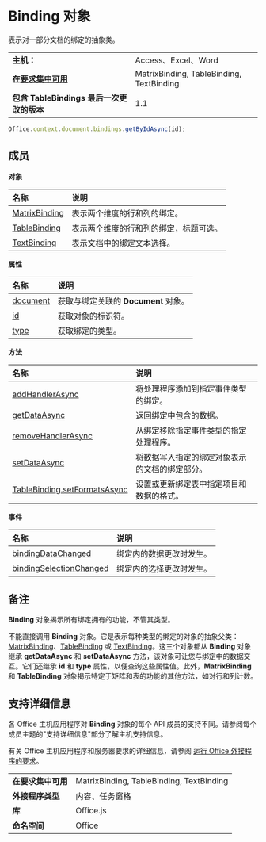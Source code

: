 
# <a name="binding-object"></a>Binding 对象
表示对一部分文档的绑定的抽象类。

|||
|:-----|:-----|
|**主机：**|Access、Excel、Word|
|**在[要求集中可用](../../docs/overview/specify-office-hosts-and-api-requirements.md)**|MatrixBinding, TableBinding, TextBinding|
|**包含 TableBindings 最后一次更改的版本**|1.1|

```js
Office.context.document.bindings.getByIdAsync(id);
```

## <a name="members"></a>成员


**对象**


|**名称**|**说明**|
|:-----|:-----|
|[MatrixBinding](../../reference/shared/binding.matrixbinding.md)|表示两个维度的行和列的绑定。|
|[TableBinding](../../reference/shared/binding.tablebinding.md)|表示两个维度的行和列的绑定，标题可选。|
|[TextBinding](../../reference/shared/binding.textbinding.md)|表示文档中的绑定文本选择。|

**属性**


|**名称**|**说明**|
|:-----|:-----|
|[document](../../reference/shared/binding.document.md)|获取与绑定关联的  **Document** 对象。|
|[id](../../reference/shared/binding.id.md)|获取对象的标识符。|
|[type](../../reference/shared/binding.type.md)|获取绑定的类型。|

**方法**


|**名称**|**说明**|
|:-----|:-----|
|[addHandlerAsync](../../reference/shared/binding.addhandlerasync.md)|将处理程序添加到指定事件类型的绑定。|
|[getDataAsync](../../reference/shared/binding.getdataasync.md)|返回绑定中包含的数据。|
|[removeHandlerAsync](../../reference/shared/binding.removehandlerasync.md)|从绑定移除指定事件类型的指定处理程序。|
|[setDataAsync](../../reference/shared/binding.setdataasync.md)|将数据写入指定的绑定对象表示的文档的绑定部分。|
|[TableBinding.setFormatsAsync](../../reference/shared/binding.tablebinding.setformatsasync.md)|设置或更新绑定表中指定项目和数据的格式。|

**事件**


|**名称**|**说明**|
|:-----|:-----|
|[bindingDataChanged](../../reference/shared/binding.bindingdatachangedevent.md)|绑定内的数据更改时发生。|
|[bindingSelectionChanged](../../reference/shared/binding.bindingselectionchangedevent.md)|绑定内的选择更改时发生。|

## <a name="remarks"></a>备注

**Binding** 对象揭示所有绑定拥有的功能，不管其类型。

不能直接调用 **Binding** 对象。它是表示每种类型的绑定的对象的抽象父类：[MatrixBinding](../../reference/shared/binding.matrixbinding.md)、[TableBinding](../../reference/shared/binding.tablebinding.md) 或 [TextBinding](../../reference/shared/binding.textbinding.md)。这三个对象都从 **Binding** 对象继承 **getDataAsync** 和 **setDataAsync** 方法，该对象可让您与绑定中的数据交互。它们还继承 **id** 和 **type** 属性，以便查询这些属性值。此外，**MatrixBinding** 和 **TableBinding** 对象揭示特定于矩阵和表的功能的其他方法，如对行和列计数。


## <a name="support-details"></a>支持详细信息


各 Office 主机应用程序对  **Binding** 对象的每个 API 成员的支持不同。请参阅每个成员主题的"支持详细信息"部分了解主机支持信息。

有关 Office 主机应用程序和服务器要求的详细信息，请参阅 [运行 Office 外接程序的要求](../../docs/overview/requirements-for-running-office-add-ins.md)。


|||
|:-----|:-----|
|**在要求集中可用**|MatrixBinding, TableBinding, TextBinding|
|**外接程序类型**|内容、任务窗格|
|**库**|Office.js|
|**命名空间**|Office|
